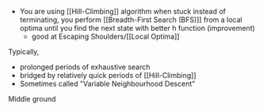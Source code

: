 - You are using [[Hill-Climbing]] algorithm when stuck instead of terminating, you perform [[Breadth-First Search (BFS)]] from a local optima until you find the next state with better h function (improvement)
	- good at Escaping Shoulders/[[Local Optima]]

Typically,
- prolonged periods of exhaustive search
- bridged by relatively quick periods of [[Hill-Climbing]]
- Sometimes called "Variable Neighbourhood Descent"

Middle ground 